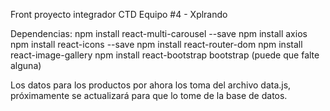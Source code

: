 Front proyecto integrador CTD
Equipo #4 - Xplrando

Dependencias: 
npm install react-multi-carousel --save
npm install axios
npm install react-icons --save
npm install react-router-dom
npm install react-image-gallery
npm install react-bootstrap bootstrap
(puede que falte alguna)

Los datos para los productos por ahora los toma del archivo data.js, próximamente se actualizará para que lo tome de la base de datos.

